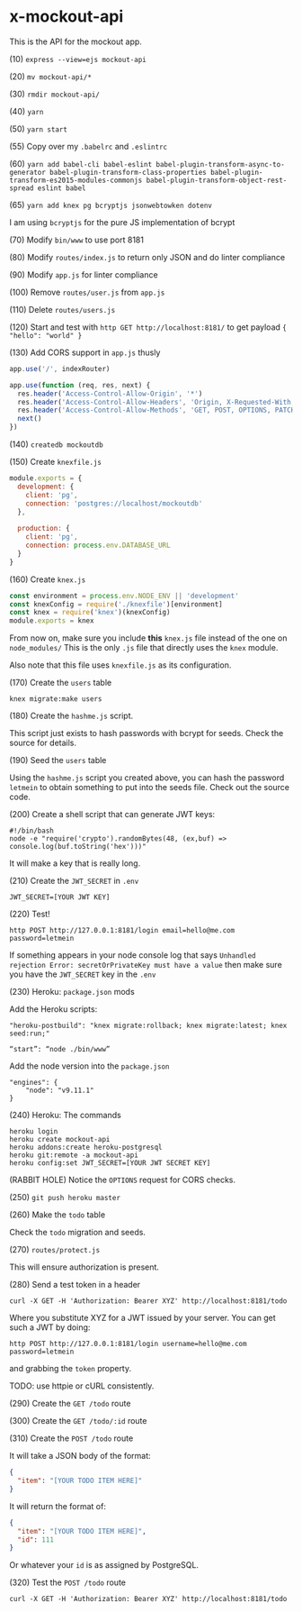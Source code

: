 # x-mockout-api
This is the API for the mockout app.

(10) `express --view=ejs mockout-api`

(20) `mv mockout-api/*`

(30) `rmdir mockout-api/`

(40) `yarn`

(50) `yarn start`

(55) Copy over my `.babelrc` and `.eslintrc`

(60) `yarn add babel-cli babel-eslint babel-plugin-transform-async-to-generator babel-plugin-transform-class-properties babel-plugin-transform-es2015-modules-commonjs babel-plugin-transform-object-rest-spread eslint babel`

(65) `yarn add knex pg bcryptjs jsonwebtowken dotenv`

I am using `bcryptjs` for the pure JS implementation of bcrypt

(70) Modify `bin/www` to use port 8181

(80) Modify `routes/index.js` to return only JSON and do linter compliance

(90) Modify `app.js` for linter compliance

(100) Remove `routes/user.js` from `app.js`

(110) Delete `routes/users.js`

(120) Start and test with `http GET http://localhost:8181/` to get payload `{ "hello": "world" }`

(130) Add CORS support in `app.js` thusly

```javascript
app.use('/', indexRouter)

app.use(function (req, res, next) {
  res.header('Access-Control-Allow-Origin', '*')
  res.header('Access-Control-Allow-Headers', 'Origin, X-Requested-With, Content-Type, Accept')
  res.header('Access-Control-Allow-Methods', 'GET, POST, OPTIONS, PATCH, DELETE')
  next()
})
```

(140) `createdb mockoutdb`

(150) Create `knexfile.js`

```javascript
module.exports = {
  development: {
    client: 'pg',
    connection: 'postgres://localhost/mockoutdb'
  },
  
  production: {
    client: 'pg',
    connection: process.env.DATABASE_URL
  }
}
```

(160) Create `knex.js`

```javascript
const environment = process.env.NODE_ENV || 'development'
const knexConfig = require('./knexfile')[environment]
const knex = require('knex')(knexConfig)
module.exports = knex
```

From now on, make sure you include **this** `knex.js` file instead of the one on `node_modules/` This is the only `.js` file that directly uses the `knex` module.

Also note that this file uses `knexfile.js` as its configuration.

(170) Create the `users` table

```
knex migrate:make users
```

(180) Create the `hashme.js` script.

This script just exists to hash passwords with bcrypt for seeds. Check the source for details.

(190) Seed the `users` table

Using the `hashme.js` script you created above, you can hash the password `letmein` to obtain something to put into the seeds file. Check out the source code.

(200) Create a shell script that can generate JWT keys:

```
#!/bin/bash
node -e "require('crypto').randomBytes(48, (ex,buf) => console.log(buf.toString('hex')))"
```

It will make a key that is really long.

(210) Create the `JWT_SECRET` in `.env`

```
JWT_SECRET=[YOUR JWT KEY]
```

(220) Test!

``` 
http POST http://127.0.0.1:8181/login email=hello@me.com password=letmein
```

If something appears in your node console log that says `Unhandled rejection Error: secretOrPrivateKey must have a value` then make sure you have the `JWT_SECRET` key in the `.env`

(230) Heroku: `package.json` mods

Add the Heroku scripts:

```
"heroku-postbuild": "knex migrate:rollback; knex migrate:latest; knex seed:run;"
```

```
“start”: “node ./bin/www”
```

Add the node version into the `package.json`

```
"engines": {
    "node": "v9.11.1"
}
```

(240) Heroku: The commands

```
heroku login
heroku create mockout-api
heroku addons:create heroku-postgresql
heroku git:remote -a mockout-api
heroku config:set JWT_SECRET=[YOUR JWT SECRET KEY]
```

(RABBIT HOLE) Notice the `OPTIONS` request for CORS checks.

(250) `git push heroku master`

(260) Make the `todo` table

Check the `todo` migration and seeds.

(270) `routes/protect.js`

This will ensure authorization is present.

(280) Send a test token in a header

```
curl -X GET -H 'Authorization: Bearer XYZ' http://localhost:8181/todo
```

Where you substitute XYZ for a JWT issued by your server. You can get such a JWT by doing:

``` 
http POST http://127.0.0.1:8181/login username=hello@me.com password=letmein
```

and grabbing the `token` property.

TODO: use httpie or cURL consistently.

(290) Create the `GET /todo` route

(300) Create the `GET /todo/:id` route

(310) Create the `POST /todo` route

It will take a JSON body of the format:

```json
{
  "item": "[YOUR TODO ITEM HERE]"
}
```

It will return the format of:

```json
{
  "item": "[YOUR TODO ITEM HERE]",
  "id": 111
}
```

Or whatever your `id` is as assigned by PostgreSQL.

(320) Test the `POST /todo` route

``` 
curl -X GET -H 'Authorization: Bearer XYZ' http://localhost:8181/todo
```
